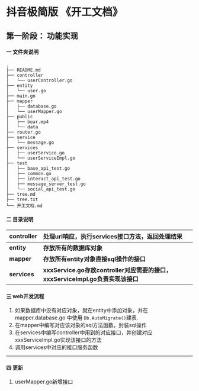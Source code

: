 # 抖音极简版 《开工文档》

## 第一阶段： 功能实现

#### 一 文件夹说明

```
.
├── README.md
├── controller
│   └── userController.go
├── entity
│   └── user.go
├── main.go
├── mapper
│   ├── database.go
│   └── userMapper.go
├── public
│   ├── bear.mp4
│   └── data
├── router.go
├── service
│   └── message.go
├── services
│   ├── userService.go
│   └── userServiceImpl.go
├── test
│   ├── base_api_test.go
│   ├── common.go
│   ├── interact_api_test.go
│   ├── message_server_test.go
│   └── social_api_test.go
├── tree.md
├── tree.txt
└── 开工文档.md
```

#### 二 目录说明

| controller         | 处理url响应，执行services接口方法，返回处理结果                                      |
| ------------------ | :----------------------------------------------------------------------------------- |
| **entity**   | **存放所有的数据库对象**                                                       |
| **mapper**   | **存放所有entity对象直接sql操作的接口**                                        |
| **services** | **xxxService.go存放controller对应需要的接口，xxxServiceImpl.go负责实现该接口** |

#### 三 web开发流程

1. 如果数据库中没有对应对象，就在entity中添加对象，并在mapper.database.go 中使用 `Db.AutoMigrate()`建表.
2. 在mapper中编写对应该对象的sql方法函数，封装sql操作
3. 在services中编写controller中用到的对应接口，并创建对应xxxServiceImpl.go实现该接口的方法
4. 调用services中对应的接口服务函数

---

#### 四 更新

1. userMapper.go新增接口
